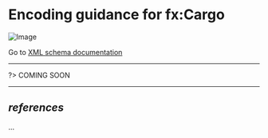 # Encoding guidance for fx:Cargo

![Image](https://www.fixm.aero/releases/FIXM-4.3.0/doc/logical_model_documentation/EARoot/EA1/EA2/EA4/EA1/EA285.png)

Go to [XML schema documentation](https://www.fixm.aero/releases/FIXM-4.3.0/doc/schema_documentation/Fixm_DangerousGoodsType.html)

---

?> COMING SOON

---

## *references*

...
